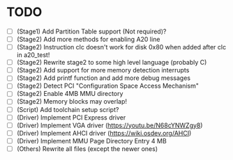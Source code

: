 # TODO
- [ ] (Stage1) Add Partition Table support (Not required)?
- [ ] (Stage2) Add more methods for enabling A20 line
- [ ] (Stage2) Instruction clc doesn't work for disk 0x80 when added after clc in a20_test!
- [ ] (Stage2) Rewrite stage2 to some high level language (probably C)
- [ ] (Stage2) Add support for more memory detection interrupts
- [ ] (Stage2) Add printf function and add more debug messages
- [ ] (Stage2) Detect PCI "Configuration Space Access Mechanism"
- [ ] (Stage2) Enable 4MB MMU directory
- [ ] (Stage2) Memory blocks may overlap!
- [ ] (Script) Add toolchain setup script?
- [ ] (Driver) Implement PCI Express driver
- [ ] (Driver) Implement VGA driver (https://youtu.be/N68cYNWZgy8)
- [ ] (Driver) Implement AHCI driver (https://wiki.osdev.org/AHCI)
- [ ] (Driver) Implement MMU Page Directory Entry 4 MB
- [ ] (Others) Rewrite all files (except the newer ones)
